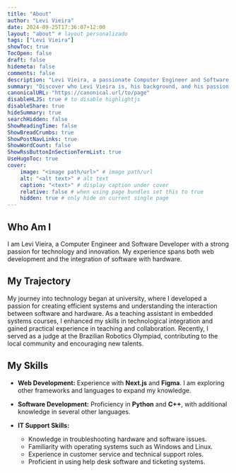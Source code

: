 ```yaml
---
title: "About"
author: "Levi Vieira"
date: 2024-09-25T17:36:07+12:00
layout: "about" # layout personalizado
tags: ["Levi Vieira"]
showToc: true
TocOpen: false
draft: false
hidemeta: false
comments: false
description: "Levi Vieira, a passionate Computer Engineer and Software Developer."
summary: "Discover who Levi Vieira is, his background, and his passion for technology and innovation."
canonicalURL: "https://canonical.url/to/page"
disableHLJS: true # to disable highlightjs
disableShare: true
hideSummary: true
searchHidden: false
ShowReadingTime: false
ShowBreadCrumbs: true
ShowPostNavLinks: true
ShowWordCount: false
ShowRssButtonInSectionTermList: true
UseHugoToc: true
cover:
    image: "<image path/url>" # image path/url
    alt: "<alt text>" # alt text
    caption: "<text>" # display caption under cover
    relative: false # when using page bundles set this to true
    hidden: true # only hide on current single page
---
```


## Who Am I

I am Levi Vieira, a Computer Engineer and Software Developer with a strong passion for technology and innovation. My experience spans both web development and the integration of software with hardware.

## My Trajectory

My journey into technology began at university, where I developed a passion for creating efficient systems and understanding the interaction between software and hardware. As a teaching assistant in embedded systems courses, I enhanced my skills in technological integration and gained practical experience in teaching and collaboration. Recently, I served as a judge at the Brazilian Robotics Olympiad, contributing to the local community and encouraging new talents.

## My Skills

* **Web Development:** Experience with **Next.js** and **Figma**. I am exploring other frameworks and languages to expand my knowledge.

* **Software Development:** Proficiency in **Python** and **C++**, with additional knowledge in several other languages.

* **IT Support Skills:**
  - Knowledge in troubleshooting hardware and software issues.
  - Familiarity with operating systems such as Windows and Linux.
  - Experience in customer service and technical support roles.
  - Proficient in using help desk software and ticketing systems.
